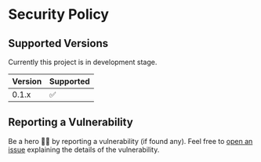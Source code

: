# Security Policy

## Supported Versions

Currently this project is in development stage.

| Version | Supported          |
| ------- | ------------------ |
| 0.1.x   | :white_check_mark: |

## Reporting a Vulnerability

Be a hero 🦸‍♂️ by reporting a vulnerability (if found any). Feel free to [open an issue](../../issues) explaining the details of the vulnerability.
